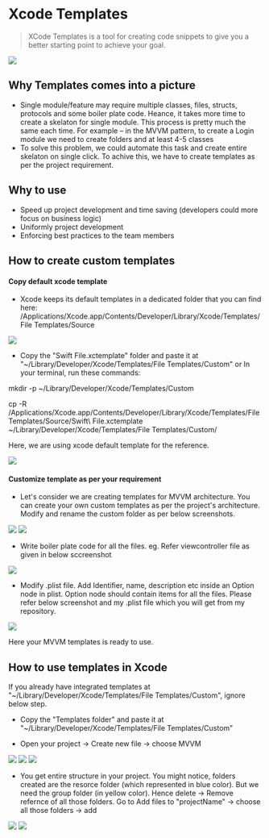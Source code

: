 # Xcode Templates
> XCode Templates is a tool for creating code snippets to give you a better starting point to achieve your goal. 

![](header.png)

## Why Templates comes into a picture

- Single module/feature may require multiple classes, files, structs, protocols and some boiler plate code. Heance, it takes more time to create a skelaton for single module. This process is pretty much the same each time. For example – in the MVVM pattern, to create a Login module we need to create folders and at least 4-5 classes
- To solve this problem, we could automate this task and create entire skelaton on single click. To achive this, we have to create templates as per the project requirement.

## Why to use 

- Speed up project development and time saving (developers could more focus on business logic)
- Uniformly project development
- Enforcing best practices to the team members

## How to create custom templates

#### Copy default xcode template
- Xcode keeps its default templates in a dedicated folder that you can find here:
/Applications/Xcode.app/Contents/Developer/Library/Xcode/Templates/File Templates/Source

![](screen1.png)

- Copy the "Swift File.xctemplate" folder and paste it at "~/Library/Developer/Xcode/Templates/File Templates/Custom"
or
 In your terminal, run these commands:

mkdir -p ~/Library/Developer/Xcode/Templates/Custom

cp -R /Applications/Xcode.app/Contents/Developer/Library/Xcode/Templates/File Templates/Source/Swift\ File.xctemplate ~/Library/Developer/Xcode/Templates/File Templates/Custom/

Here, we are using xcode default template for the reference. 

![](screen2.png)

#### Customize template as per your requirement
- Let's consider we are creating templates for MVVM architecture. You can create your own custom templates as per the project's architecture.
Modify and rename the custom folder as per below screenshots.
 
 ![](screen3.png)
 ![](screen4.png)

- Write boiler plate code for all the files.
eg. Refer viewcontroller file as given in below sccreenshot

![](screen5.png)

- Modify .plist file. 
Add Identifier, name, description etc inside an Option node in plist. Option node should contain items for all the files.
Please refer below screenshot and my .plist file which you will get from my repository. 

![](screen6.png)

Here your MVVM templates is ready to use.

## How to use templates in Xcode

 If you already have integrated templates at "~/Library/Developer/Xcode/Templates/File Templates/Custom",  ignore below step.

- Copy the "Templates folder" and paste it at "~/Library/Developer/Xcode/Templates/File Templates/Custom"

- Open your project -> Create new file -> choose MVVM 

![](screen7.png)
![](screen8.png)
![](screen9.png)

- You get entire structure in your project. You might notice, folders created are the resorce folder (which represented in blue color). But we need the group folder (in yellow color). Hence delete -> Remove refernce of all those folders. Go to Add files to "projectName" -> choose all those folders -> add

![](screen10.png)
![](screen11.png)


